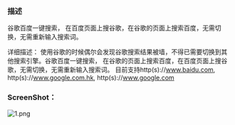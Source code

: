 ### 描述
谷歌百度一键搜索， 在百度页面上搜谷歌，在谷歌的页面上搜索百度，无需切换，无需重新输入搜索词。

详细描述：
使用谷歌的时候偶尔会发现谷歌搜索结果被墙，不得已需要切换到其他搜索引擎。谷歌百度一键搜索， 在谷歌的页面上搜索百度，在百度页面上搜谷歌，无需切换，无需重新输入搜索词。
目前支持http(s)://www.baidu.com, http(s)://www.google.com.hk, http(s)://www.google.com

### ScreenShot：
![1.png](https://github.com/ruanimal/BaiGoogleDu/raw/master/res/1.png)
